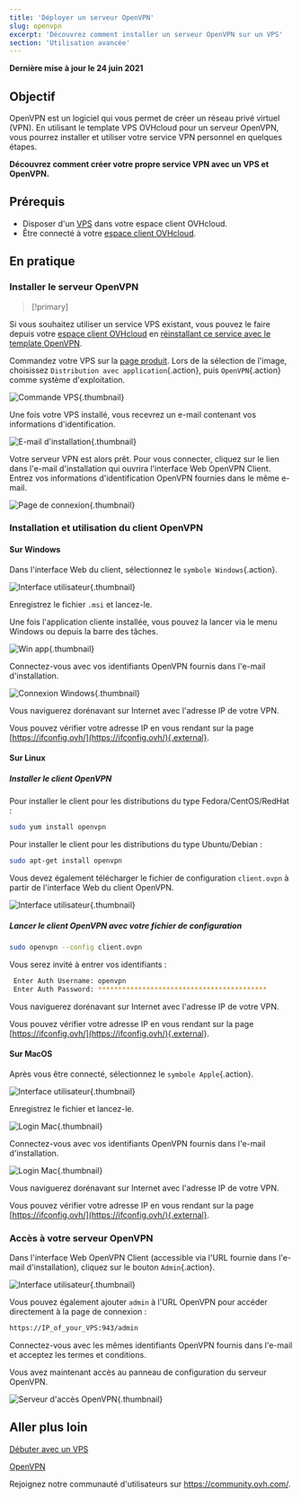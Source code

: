 ```yaml
---
title: 'Déployer un serveur OpenVPN'
slug: openvpn
excerpt: 'Découvrez comment installer un serveur OpenVPN sur un VPS'
section: 'Utilisation avancée'
---
```


**Dernière mise à jour le 24 juin 2021**

## Objectif

OpenVPN est un logiciel qui vous permet de créer un réseau privé virtuel (VPN). En utilisant le template VPS OVHcloud pour un serveur OpenVPN, vous pourrez installer et utiliser votre service VPN personnel en quelques étapes.

**Découvrez comment créer votre propre service VPN avec un VPS et OpenVPN.**

## Prérequis

- Disposer d'un [VPS](https://www.ovhcloud.com/fr-ca/vps/) dans votre espace client OVHcloud.
- Être connecté à votre [espace client OVHcloud](https://ca.ovh.com/auth/?action=gotomanager&from=https://www.ovh.com/ca/fr/&ovhSubsidiary=qc).

## En pratique

### Installer le serveur OpenVPN

> [!primary]
>
Si vous souhaitez utiliser un service VPS existant, vous pouvez le faire depuis votre [espace client OVHcloud](https://ca.ovh.com/auth/?action=gotomanager&from=https://www.ovh.com/ca/fr/&ovhSubsidiary=qc) en [réinstallant ce service avec le template OpenVPN](../debuter-avec-vps/#installation-ou-reinstallation-de-votre-vps-gamme-vps-actuelle).
>

Commandez votre VPS sur la [page produit](https://www.ovhcloud.com/fr-ca/vps/). Lors de la sélection de l'image, choisissez `Distribution avec application`{.action}, puis `OpenVPN`{.action} comme système d'exploitation.

![Commande VPS](images/order_vps.png){.thumbnail}

Une fois votre VPS installé, vous recevrez un e-mail contenant vos informations d'identification.

![E-mail d'installation](images/opencredent2.png){.thumbnail}

Votre serveur VPN est alors prêt. Pour vous connecter, cliquez sur le lien dans l'e-mail d'installation qui ouvrira l'interface Web OpenVPN Client. Entrez vos informations d'identification OpenVPN fournies dans le même e-mail.

![Page de connexion](images/login_user.png){.thumbnail}

### Installation et utilisation du client OpenVPN

#### Sur Windows

Dans l'interface Web du client, sélectionnez le `symbole Windows`{.action}.

![Interface utilisateur](images/windows_client.png){.thumbnail}

Enregistrez le fichier `.msi` et lancez-le.

Une fois l'application cliente installée, vous pouvez la lancer via le menu Windows ou depuis la barre des tâches.

![Win app](images/win_launch.png){.thumbnail}

Connectez-vous avec vos identifiants OpenVPN fournis dans l'e-mail d'installation.

![Connexion Windows](images/win_login.png){.thumbnail}

Vous naviguerez dorénavant sur Internet avec l'adresse IP de votre VPN.

Vous pouvez vérifier votre adresse IP en vous rendant sur la page [https://ifconfig.ovh/](https://ifconfig.ovh/){.external}.

#### Sur Linux

##### **Installer le client OpenVPN**

Pour installer le client pour les distributions du type Fedora/CentOS/RedHat :

```sh
sudo yum install openvpn
```

Pour installer le client pour les distributions du type Ubuntu/Debian :

```sh
sudo apt-get install openvpn
```

Vous devez également télécharger le fichier de configuration `client.ovpn` à partir de l'interface Web du client OpenVPN.

![Interface utilisateur](images/ovpn.png){.thumbnail}

##### **Lancer le client OpenVPN avec votre fichier de configuration**

```sh
sudo openvpn --config client.ovpn
```

Vous serez invité à entrer vos identifiants :

```sh
 Enter Auth Username: openvpn
 Enter Auth Password: ******************************************
```

Vous naviguerez dorénavant sur Internet avec l'adresse IP de votre VPN.

Vous pouvez vérifier votre adresse IP en vous rendant sur la page [https://ifconfig.ovh/](https://ifconfig.ovh/){.external}.

#### Sur MacOS

Après vous être connecté, sélectionnez le `symbole Apple`{.action}.

![Interface utilisateur](images/mac_client.png){.thumbnail}

Enregistrez le fichier et lancez-le.

![Login Mac](images/login_screen_mac.png){.thumbnail}

Connectez-vous avec vos identifiants OpenVPN fournis dans l'e-mail d'installation.

![Login Mac](images/connection_openvpn_mac.png){.thumbnail}

Vous naviguerez dorénavant sur Internet avec l'adresse IP de votre VPN.

Vous pouvez vérifier votre adresse IP en vous rendant sur la page [https://ifconfig.ovh/](https://ifconfig.ovh/){.external}.

### Accès à votre serveur OpenVPN

Dans l'interface Web OpenVPN Client (accessible via l'URL fournie dans l'e-mail d'installation), cliquez sur le bouton `Admin`{.action}.

![Interface utilisateur](images/admin_button.png){.thumbnail}

Vous pouvez également ajouter `admin` à l'URL OpenVPN pour accéder directement à la page de connexion :

```sh
https://IP_of_your_VPS:943/admin
```

Connectez-vous avec les mêmes identifiants OpenVPN fournis dans l'e-mail et acceptez les termes et conditions.

Vous avez maintenant accès au panneau de configuration du serveur OpenVPN.

![Serveur d'accès OpenVPN](images/admin_access.png){.thumbnail}

## Aller plus loin

[Débuter avec un VPS](../debuter-avec-vps)

[OpenVPN](https://openvpn.net/)

Rejoignez notre communauté d'utilisateurs sur <https://community.ovh.com/>.
